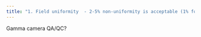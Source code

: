 ```yaml
---
title: "1. Field uniformity  - 2-5% non-uniformity is acceptable (1% for SPECT)  - Extrinsic Flood test with the collimator( <b>Use Co-57</b>) -<b>Daily</b>  -Intrinsic Flood test WITHOUT collimator:  -<b>Weekly</b>. -Ability of the gamma camera to properly locate and position an interaction event.  -2-3 mm range  --------------------------- 2. Linearity and Spatial resolution: <b>Weekly</b>  -Test: Lead bar phantom: make sure they are straight no curves -Spatial Resolution Limit: Low energy collimator you should be able to resolve the second narrowest bar quadrant (but not the most narrow one)  ------------------------------ 3. Energy Window: <b>Daily</b>  -------------------- 5. Center of Rotation: <b>Weekly</b>  -Gamma camera heads level.  -5 test point source of Tc99  ---------------------  6. Alignment of the Detector: -<b>Annual</b> -Energy windows should coincide with each other.  -No more than +/- 2 mm variation in placement of the energy window   -------------- 7. Dead time: -<b>Yearly</b> - 20% dead time is acceptable  -----------------  8. Sensitivity:  -<b>Quarterly</b> -&gt;200 cpm/uCi is acceptable"
---
```

Gamma camera QA/QC?

